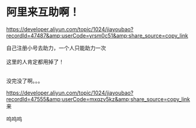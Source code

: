 # 阿里来互助啊！


https://developer.aliyun.com/topic/1024/jiayoubao?recordId=47487&amp;userCode=yrsm0c51&amp;share_source=copy_link

自己注册小号去助力，一个人只能助力一次<br />
<br />
这里的人肯定都用掉了！<br />
<br />
<img src="static/image/smiley/default/sad.gif" smilieid="2" border="0" alt="" /><img src="static/image/smiley/default/sad.gif" smilieid="2" border="0" alt="" /><img src="static/image/smiley/default/sad.gif" smilieid="2" border="0" alt="" />

没完没了啊。。。

https://developer.aliyun.com/topic/1024/jiayoubao?recordId=47555&amp;userCode=mxqzv5kz&amp;share_source=copy_link<br />
来

呜呜呜
